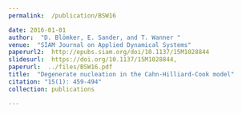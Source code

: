 ```yaml
---
permalink:  /publication/BSW16

date: 2016-01-01
author:  "D. Blömker, E. Sander, and T. Wanner "
venue:  "SIAM Journal on Applied Dynamical Systems"
paperurl2:  http://epubs.siam.org/doi/10.1137/15M1028844
slidesurl:  https://doi.org/10.1137/15M1028844,
paperurl:  ../files/BSW16.pdf
title:  "Degenerate nucleation in the Cahn-Hilliard-Cook model"
citation: "15(1): 459-494"
collection: publications

---
```


